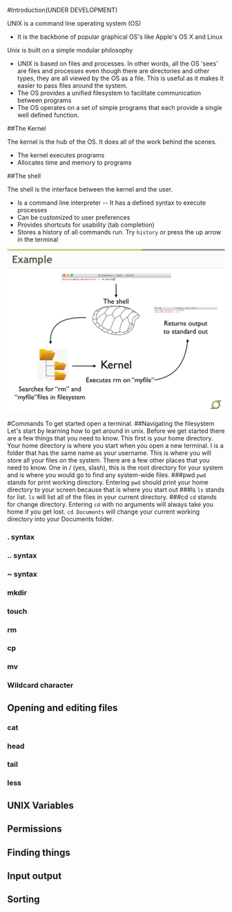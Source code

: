 #Introduction(UNDER DEVELOPMENT)

UNIX is a command line operating system (OS)
* It is the backbone of popular graphical OS's like Apple's OS X and Linux

Unix is built on a simple modular philosophy
* UNIX is based on files and processes. In other words, all the OS 'sees' are files and processes even though there are directories and other types, they are all viewed by the OS as a file. This is useful as it makes it easier to pass files around the system.
* The OS provides a unified filesystem to facilitate communication between programs
* The OS operates on a set of simple programs that each provide a single well defined function.

##The Kernel

The kernel is the hub of the OS. It does all of the work behind the scenes.
* The kernel executes programs
* Allocates time and memory to programs


##The shell

The shell is the interface between the kernel and the user.
* Is a command line interpreter -- It has a defined syntax to execute processes
* Can be customized to user preferences
* Provides shortcuts for usability (tab completion)
* Stores a history of all commands run. Try `history` or press the up arrow in the terminal

![Kernel Example - Module 2](Images/unix_kernel_example.jpg)

#Commands
To get started open a terminal.
##Navigating the filesystem
Let's start by learning how to get around in unix. Before we get started there are a few things that you need to know. This first is your home directory. Your home directory is where you start when you open a new terminal. I is a folder that has the same name as your username. This is where you will store all your files on the system. There are a few other places that you need to know. One in / (yes, slash), this is the root directory for your system and is where you would go to find any system-wide files. 
###pwd
`pwd` stands for print working directory. Entering `pwd` should print your home directory to your screen because that is where you start out
###ls
`ls` stands for list. `ls` will list all of the files in your current directory.
###cd
`cd` stands for change directory. Entering `cd` with no arguments will always take you home if you get lost. `cd Documents` will change your current working directory into your Documents folder.
### . syntax
### .. syntax
### ~ syntax
### mkdir
### touch
### rm
### cp
### mv
### Wildcard character
## Opening and editing files
### cat
### head
### tail
### less
## UNIX Variables
## Permissions
## Finding things
## Input output
## Sorting

